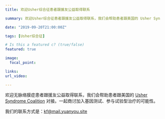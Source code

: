 ```yaml
---
title: 欢迎Usher综合征患者跟援友公益取得联系

summary: 欢迎Usher综合征患者跟援友公益取得联系，我们会帮助患者跟美国的 Usher Syndrome Coalition 对接。

date: "2019-09-20T21:00:00Z"

tags: [Usher综合征]

# Is this a featured c? (true/false)
featured: true

image:
  focal_point: 

links:
url_video: 

---
```


欢迎无脉络膜症患者跟援友公益取得联系，我们会帮助患者跟美国的 [Usher Syndrome Coalition](https://usher-syndrome.org) 对接。一起商讨加入基因测试、参与试验型治疗的可能性。


我们的联系方式是：kf@mail.yuanyou.site
